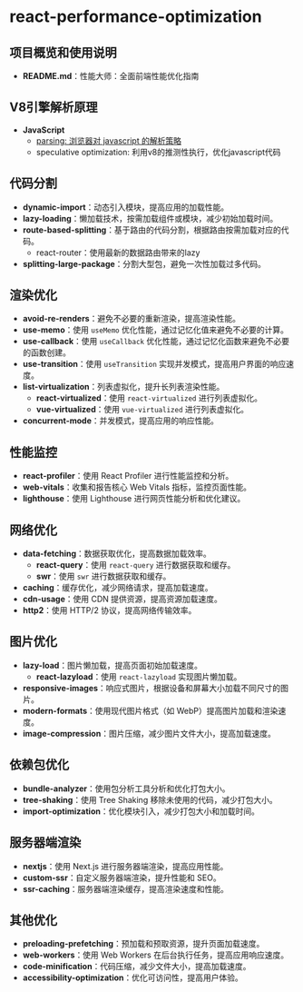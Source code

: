 # react-performance-optimization

## 项目概览和使用说明
- **README.md**：性能大师：全面前端性能优化指南

## V8引擎解析原理

- **JavaScript**
  - [parsing: 浏览器对 javascript 的解析策略]()
  - speculative optimization: 利用v8的推测性执行，优化javascript代码

## 代码分割
- **dynamic-import**：动态引入模块，提高应用的加载性能。
- **lazy-loading**：懒加载技术，按需加载组件或模块，减少初始加载时间。
- **route-based-splitting**：基于路由的代码分割，根据路由按需加载对应的代码。
    - react-router：使用最新的数据路由带来的lazy
- **splitting-large-package**：分割大型包，避免一次性加载过多代码。

## 渲染优化
- **avoid-re-renders**：避免不必要的重新渲染，提高渲染性能。
- **use-memo**：使用 `useMemo` 优化性能，通过记忆化值来避免不必要的计算。
- **use-callback**：使用 `useCallback` 优化性能，通过记忆化函数来避免不必要的函数创建。
- **use-transition**：使用 `useTransition` 实现并发模式，提高用户界面的响应速度。
- **list-virtualization**：列表虚拟化，提升长列表渲染性能。
  - **react-virtualized**：使用 `react-virtualized` 进行列表虚拟化。
  - **vue-virtualized**：使用 `vue-virtualized` 进行列表虚拟化。
- **concurrent-mode**：并发模式，提高应用的响应性能。

## 性能监控
- **react-profiler**：使用 React Profiler 进行性能监控和分析。
- **web-vitals**：收集和报告核心 Web Vitals 指标，监控页面性能。
- **lighthouse**：使用 Lighthouse 进行网页性能分析和优化建议。

## 网络优化
- **data-fetching**：数据获取优化，提高数据加载效率。
  - **react-query**：使用 `react-query` 进行数据获取和缓存。
  - **swr**：使用 `swr` 进行数据获取和缓存。
- **caching**：缓存优化，减少网络请求，提高加载速度。
- **cdn-usage**：使用 CDN 提供资源，提高资源加载速度。
- **http2**：使用 HTTP/2 协议，提高网络传输效率。

## 图片优化
- **lazy-load**：图片懒加载，提高页面初始加载速度。
  - **react-lazyload**：使用 `react-lazyload` 实现图片懒加载。
- **responsive-images**：响应式图片，根据设备和屏幕大小加载不同尺寸的图片。
- **modern-formats**：使用现代图片格式（如 WebP）提高图片加载和渲染速度。
- **image-compression**：图片压缩，减少图片文件大小，提高加载速度。

## 依赖包优化
- **bundle-analyzer**：使用包分析工具分析和优化打包大小。
- **tree-shaking**：使用 Tree Shaking 移除未使用的代码，减少打包大小。
- **import-optimization**：优化模块引入，减少打包大小和加载时间。

## 服务器端渲染
- **nextjs**：使用 Next.js 进行服务器端渲染，提高应用性能。
- **custom-ssr**：自定义服务器端渲染，提升性能和 SEO。
- **ssr-caching**：服务器端渲染缓存，提高渲染速度和性能。

## 其他优化
- **preloading-prefetching**：预加载和预取资源，提升页面加载速度。
- **web-workers**：使用 Web Workers 在后台执行任务，提高应用响应速度。
- **code-minification**：代码压缩，减少文件大小，提高加载速度。
- **accessibility-optimization**：优化可访问性，提高用户体验。
